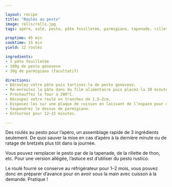 ```yaml
---

layout: recipe
title: "Roulés au pesto"
image: rolls/rolls.jpg
tags: apéro, salé, pesto, pâte feuilletée, parmigiano, tapenade, rillette

preptime: 45 min
cooktime: 15 min
yield: 12 roulés

ingredients:
- 1 pâte feuilletée
- 100g de pesto genovese
- 30g de parmigiano (facultatif)

directions:
- Déroulez votre pâte puis tartinez-la de pesto genovese.
- Ré-enroulez la pâte dans du film alimentaire puis placez-la 30 minutes au congélateur.
- Préchauffez le four à 200°C.
- Découpez votre roulé en tranches de 1.5–2cm.
- Disposez-les sur une plaque de cuisson en laissant de l’espace pour qu’ils puissent bien gonfler.
- Saupoudrez le dessus de parmigiano.
- Enfournez pour 12–15 minutes.

---
```


Des roulés au pesto pour l’apéro, un assemblage rapide de 3 ingrédients seulement. De quoi sauver la mise en cas d’apéro à la dernière minute ou de ratage de bretzels plus tôt dans la journée.

Vous pouvez remplacer le pesto par de la tapenade, de la rillette de thon, etc. Pour une version allégée, l’astuce est d’utiliser du pesto rustico.

Le roulé fourré se conserve au réfrigérateur pour 1–2 mois, vous pouvez donc en préparer d’avance pour en avoir sous la main avec cuisson à la demande. Pratique&nbsp;!